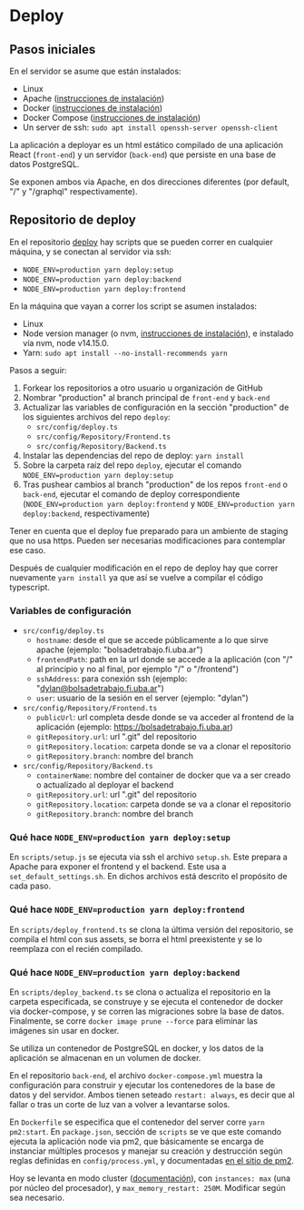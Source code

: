 # Deploy

## Pasos iniciales

En el servidor se asume que están instalados:
* Linux
* Apache ([instrucciones de instalación](https://ubuntu.com/tutorials/install-and-configure-apache#2-installing-apache))
* Docker ([instrucciones de instalación](https://docs.docker.com/engine/install/ubuntu/#install-using-the-repository))
* Docker Compose ([instrucciones de instalación](https://docs.docker.com/compose/install/#install-compose))
* Un server de ssh: `sudo apt install openssh-server openssh-client`

La aplicación a deployar es un html estático compilado de una aplicación React (`front-end`) y un servidor (`back-end`) que persiste en una base de datos PostgreSQL.

Se exponen ambos via Apache, en dos direcciones diferentes (por default, "/" y "/graphql" respectivamente).

## Repositorio de deploy

En el repositorio [deploy](https://github.com/fiuba-laboral-v2/deploy) hay scripts que se pueden correr en cualquier máquina, y se conectan al servidor via ssh:
* `NODE_ENV=production yarn deploy:setup`
* `NODE_ENV=production yarn deploy:backend`
* `NODE_ENV=production yarn deploy:frontend`

En la máquina que vayan a correr los script se asumen instalados:
* Linux
* Node version manager (o nvm, [instrucciones de instalación](https://github.com/nvm-sh/nvm#install--update-script)), e instalado vía nvm, node v14.15.0.
* Yarn: `sudo apt install --no-install-recommends yarn`

Pasos a seguir:

1. Forkear los repositorios a otro usuario u organización de GitHub
2. Nombrar "production" al branch principal de `front-end` y `back-end`
3. Actualizar las variables de configuración en la sección "production" de los siguientes archivos del repo `deploy`:
   * `src/config/deploy.ts`
   * `src/config/Repository/Frontend.ts`
   * `src/config/Repository/Backend.ts`
4. Instalar las dependencias del repo de deploy: `yarn install`
5. Sobre la carpeta raíz del repo `deploy`, ejecutar el comando `NODE_ENV=production yarn deploy:setup`
6. Tras pushear cambios al branch "production" de los repos `front-end` o `back-end`, ejecutar el comando de deploy correspondiente (`NODE_ENV=production yarn deploy:frontend` y `NODE_ENV=production yarn deploy:backend`, respectivamente)

Tener en cuenta que el deploy fue preparado para un ambiente de staging que no usa https. Pueden ser necesarias modificaciones para contemplar ese caso.

Después de cualquier modificación en el repo de deploy hay que correr nuevamente `yarn install` ya que así se vuelve a compilar el código typescript.

### Variables de configuración

* `src/config/deploy.ts`
   * `hostname`: desde el que se accede públicamente a lo que sirve apache (ejemplo: "bolsadetrabajo.fi.uba.ar")
   * `frontendPath`: path en la url donde se accede a la aplicación (con "/" al principio y no al final, por ejemplo "/" o "/frontend")
   * `sshAddress`: para conexión ssh (ejemplo: "dylan@bolsadetrabajo.fi.uba.ar")
   * `user`: usuario de la sesión en el server (ejemplo: "dylan")
* `src/config/Repository/Frontend.ts`
   * `publicUrl`: url completa desde donde se va acceder al frontend de la aplicación (ejemplo: https://bolsadetrabajo.fi.uba.ar)
   * `gitRepository.url`: url ".git" del repositorio
   * `gitRepository.location`: carpeta donde se va a clonar el repositorio
   * `gitRepository.branch`: nombre del branch
* `src/config/Repository/Backend.ts`
   * `containerName`: nombre del container de docker que va a ser creado o actualizado al deployar el backend
   * `gitRepository.url`: url ".git" del repositorio
   * `gitRepository.location`: carpeta donde se va a clonar el repositorio
   * `gitRepository.branch`: nombre del branch

### Qué hace `NODE_ENV=production yarn deploy:setup`

En `scripts/setup.js` se ejecuta via ssh el archivo `setup.sh`. Este prepara a Apache para exponer el frontend y el backend. Este usa a `set_default_settings.sh`. En dichos archivos está descrito el propósito de cada paso.

### Qué hace `NODE_ENV=production yarn deploy:frontend`

En `scripts/deploy_frontend.ts` se clona la última versión del repositorio, se compila el html con sus assets, se borra el html preexistente y se lo reemplaza con el recién compilado.

### Qué hace `NODE_ENV=production yarn deploy:backend`

En `scripts/deploy_backend.ts` se clona o actualiza el repositorio en la carpeta especificada, se construye y se ejecuta el contenedor de docker via docker-compose, y se corren las migraciones sobre la base de datos. Finalmente, se corre `docker image prune --force` para eliminar las imágenes sin usar en docker.

Se utiliza un contenedor de PostgreSQL en docker, y los datos de la aplicación se almacenan en un volumen de docker. 

En el repositorio `back-end`, el archivo `docker-compose.yml` muestra la configuración para construir y ejecutar los contenedores de la base de datos y del servidor. Ambos tienen seteado `restart: always`, es decir que al fallar o tras un corte de luz van a volver a levantarse solos.

En `Dockerfile` se especifica que el contenedor del server corre `yarn pm2:start`. En `package.json`, sección de `scripts` se ve que este comando ejecuta la aplicación node via pm2, que básicamente se encarga de instanciar múltiples procesos y manejar su creación y destrucción según reglas definidas en `config/process.yml`, y documentadas [en el sitio de pm2](https://pm2.keymetrics.io/docs/usage/application-declaration/#advanced-features).

Hoy se levanta en modo cluster ([documentación](https://pm2.keymetrics.io/docs/usage/cluster-mode/)), con `instances: max` (una por núcleo del procesador), y `max_memory_restart: 250M`. Modificar según sea necesario.
